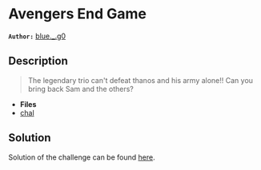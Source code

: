 # Avengers End Game

**`Author:`** [blue._.g0](https://github.com/blueg0)

## Description

  > The legendary trio can't defeat thanos and his army alone!!
> Can you bring back Sam and the others?

- **Files**
- [chal](./challenge/)

## Solution

Solution of the challenge can be found [here](./solution/).
